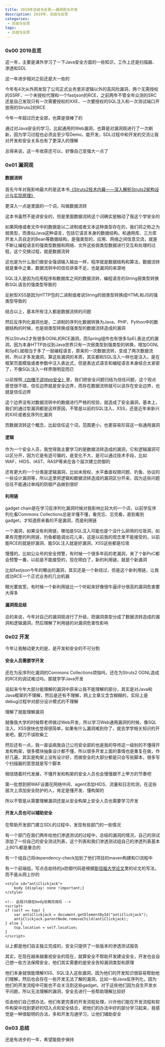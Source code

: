 ```yaml
---
title: 2019年总结与反思——漏洞观与开发
description: 2019年，总结与反思
categories:
 - 总结与反思
tags:
 - 总结与反思
---
```


### 0x00 2019总览
这一年，主要是课外学习了一下Java安全方面的一些知识，工作上还是扫描器、渗透和SDL

这一年进步相对之前还是大一些的

今年有4次从外网发现了公司正式业务里非逻辑以外的高风险漏洞，两个无需授权的SSRF、一个未授权代理和一个fastjson的RCE，之前两年不管全年众测的SRC还是自己发现只有一次需要授权的XXE、一次要授权的SQL注入和一次测试端口开放用的Struts2的RCE

今年一年超过历史全部，也算是很棒了的

通过对Java安全的学习，比起通用的Web漏洞，也算是对漏洞观进行了一次刷新，因为学习过程也必须会至少写Demo，能开发，SDL过程中和开发的交流让我对开发和安全关系也有了更深入的理解

总得来说，这一年收获还可以，好像自己变强大一点了

### 0x01 漏洞观
#### 数据流转
首先今年对我影响最大的是这本书[《Struts2技术内幕——深入解析Struts2架构设计与实现原理》](https://book.douban.com/subject/7154446/)

更深入一点是里面的一个词，叫做数据流转

这本书虽然不是讲安全的，但是里面数据流转这个词确实是触动了我这个学安全的

如果网络或者文件中的数据是以二进制或者文本这种类型存在的，我们将之称之为弱类型，而类似Java这种语言，包括它语言本身的数据结构，和通用库、三方库开发人员自定的Bean等数据结构，是强类型的，应用、网络之间信息交流，就是不断让编程语言的强类型数据和网络、文件这些弱类型数据进行交互和处理的过程，这个交换过程，就是数据流转

这也是为什么我们做安全强调输入输出一样，程序就是数据结构和算法，数据流转就是重中之重，数据流转中的信任排查不足，也是漏洞的来源地

SQL注入是因为应用程序和数据库之间的数据流转，编程语言的String弱类型转换称SQL语言的强类型导致的

反射型XSS是因为HTTP包的二进制或者说String的弱类型转换成HTML和JS的强类型导致的

结合以上，基本所有注入都是数据流转的问题

然后反序列化漏洞也是，二进制的序列化数据转换为Java、PHP、Python中的数据结构的时候，也是弱类型转换成强类型的数据流转造成的漏洞

所以Struts2才有很多OGNL的RCE漏洞，而Spring组件也有很多SpEL表达式的漏洞，因为本身HTTP协议到Java世界只有一次弱类型到强类型的转换，增加OGNL和SpEL就相当于多了一层编程语言，原来的一次数据流转，变成了两次数据流转，所以才多发漏洞，算这些漏洞的本质，其实都和SQL注入一样也是注入，是在框架页面模版或者参数中注入表达式，但是表达式语言和编程语言本身结合太紧密了，不像SQL注入一样界限明显而已

以前按照[《白帽子讲Web安全》](https://book.douban.com/subject/10546925/)里，我们把安全问题归结为信任问题，这个观点感觉很不错，信任边界就是安全边界，而存在数据流转就可以说存在安全边界，也就是信任边界

这个边界没有对数据流转中的数据进行严格的校验，就造成了安全漏洞，基本上，我们的通过型漏洞都是这样原因，不管是以前的SQL注入、XSS，还是近年来新兴的XXE或者反序列化漏洞

而数据流转这个概念，比起信任这个词，范围更小，也更容易形容这一些通用漏洞

#### 逻辑
作为一个安全人员，我觉得我主要学习的是数据流转造成的漏洞，它和逻辑漏洞可以区分开，因为它是有迹可循的，是变化不大，是可以通过技术手段，比如WAF、HIDS、IAST、RASP等来在各个层次建立防御的

还有更大的一个分类是逻辑漏洞，比如未授权、水平垂直权限问题、钓鱼、协议的一些设计漏洞等，所以这里把逻辑和数据流转造成的漏洞区分开来，因为这些问题往往不能通过单纯的防御产品做到很好

#### 利用链
gadget chain是在学习反序列化漏洞时候对我影响比较大的一个词，以前学反序列化看Commons Collections总是半懂不懂，看完忘、忘完看，直到看到gadget，才知道原来看的不是漏洞，而是利用链

一个漏洞，如果没有利用链，哪怕是SQL注入可能也是个没什么卵用的垃圾洞，如果有完整的利用链，钓鱼都能调出花儿来，这是以前我的观念里不能接受的，以前能RCE的就是好漏洞、能SQL注入就是好漏洞，XSS这些都是垃圾

慢慢的，比如公众号的安全预警，有时候一个很多年前的老漏洞，来了个新PoC都会预警一番，以前是不能接受的，现在明白了，新的利用链，就是个新漏洞

比如fastjson今年的曝出的漏洞，其实还是一个新绕过，但是这个新利用链，让我成功RCE一个正式业务的几台机器

眼光要放宽，有时候一个新利用链比一个听起来好像很牛逼评分很高的漏洞危害要大得多

#### 漏洞观总结
总的来说，今年对自己的漏洞观进行了升级，把漏洞类型分成了数据流转造成的漏洞和逻辑漏洞，然后理解了利用链的对漏洞危害性影响

### 0x02 开发
今年让我触动更大的是，是开发和安全的不可分割

#### 安全人员需要学开发
还在为反序列化漏洞的Commons Collections烦恼吗，还在为Struts2 OGNL造成的RCE的调试难过吗，那就学学Java开发

说起来今年大部分能理解的漏洞中原来让我不能理解的部分，其实是对Java和Java框架的不理解，然后是还有不理解，网上文章又含含糊糊的，实际上是debug过程中对部分设计模式的不理解

理解了就能理解漏洞

就像我大学的时候帮老师做过Web开发，所以学习Web通用漏洞的时候，像SQL注入、XSS很快也觉得很简单，如果有什么漏洞难到你了，就去学学相关知识的开发吧，磨刀不误砍柴工

然后还有一点，我一直诟病我自己公司安全部的也是我的导师这一级别的不懂得开发和构架，很多模块抽象设计都不懂，所以很多开发上面的事情也是重复在做，作好几遍，其实是构架上没有设计好，而做安全的大部分都是只会写些脚本，很多写个扫描器的意思就是写个脚本

相信随着时代发展，不懂开发和构架的安全人员也会慢慢跟不上甲方的节奏吧

第一批想到把WAF设置在网络中间、agent添加HIDS、流量和日志检测，在这些层次上添加安全防护的人，肯定是懂开发、懂构架的

所以不管是从需要理解漏洞还是从安全构架上安全人员也需要学习开发

#### 开发人员也可以辅助安全
在帮助开发部门建立SDL的过程中，发现有些部门的一些情况

有一个部门在我们两年给他们渗透测试的过程中，总结的漏洞的情况，自己的测试添加了一份自己的安全测试列表，这个列表和我们渗透测试组自己的渗透列表基本上80%都是重合的

有一个组自己将dependency-check加到了他们项目的maven构建和CI流程中

有一个前端组，写点击劫持的js防御代码是根据[斯坦福大学论文](http://seclab.stanford.edu/websec/framebusting/framebust.pdf)里的论文的写法，而不是从网上抄的

```
<style id="antiClickjack">
    body {display: none !important;}
</style>

<!-- 此段JS放在body加载完成后 -->
<script>
if (self == top) {
    var antiClickjack = document.getElementById("antiClickjack");
    antiClickjack.parentNode.removeChild(antiClickjack);
} else {
    top.location = self.location;
}
</script>
```

以上都是他们自主独立完成的，安全只提供了一些版本的渗透测试报告

其实，在现在越来越重视安全的现在，就算安全不帮助开发建设安全，开发也会自己想一些方法保障安全，他们其实需要的是安全告知漏洞类型和原理

他们本身就很能理解XSS、SQL注入这些漏洞，因为他们的开发知识很容易帮助他们理解，然后也会存在一些开发无法了解的漏洞，比如一些Java反序列化，因为他们的开发流程中可能也不会关注到这些gadget，对于这些他们因为自生开发水平问题，所以无法理解的漏洞，安全去进行一些帮助理解比较好

任由他们自己想办法，他们有更完善的开发流程处理，兴许他们能在开发流程和软件构架中找到更好的切入点和安全结合，把他们的办法中好的部分学习起来，我感觉是一种很聪明的办法，多和开发沟通学习，让他们辅助安全

### 0x03 总结
还是有进步的一年，希望能稳步保持